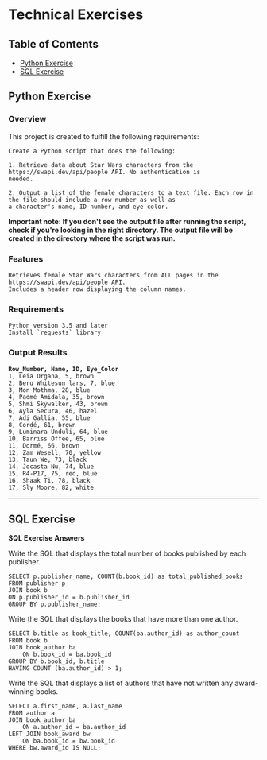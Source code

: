 # Technical Exercises

## Table of Contents

- [Python Exercise](#python-exercise)
- [SQL Exercise](#sql-exercise)


## Python Exercise

### Overview 

This project is created to fulfill the following requirements:

    Create a Python script that does the following:

    1. Retrieve data about Star Wars characters from the https://swapi.dev/api/people API. No authentication is
    needed.

    2. Output a list of the female characters to a text file. Each row in the file should include a row number as well as
    a character's name, ID number, and eye color.

**Important note: If you don't see the output file after running the script, check if you're looking in the right directory. The output file will be created in the directory where the script was run.**

### Features 

    Retrieves female Star Wars characters from ALL pages in the https://swapi.dev/api/people API.
    Includes a header row displaying the column names.

### Requirements

    Python version 3.5 and later
    Install `requests` library


### Output Results

**`Row_Number, Name, ID, Eye_Color`**  
`1, Leia Organa, 5, brown`  
`2, Beru Whitesun lars, 7, blue`  
`3, Mon Mothma, 28, blue`  
`4, Padmé Amidala, 35, brown`  
`5, Shmi Skywalker, 43, brown`  
`6, Ayla Secura, 46, hazel`  
`7, Adi Gallia, 55, blue`  
`8, Cordé, 61, brown`  
`9, Luminara Unduli, 64, blue`  
`10, Barriss Offee, 65, blue`  
`11, Dormé, 66, brown`  
`12, Zam Wesell, 70, yellow`  
`13, Taun We, 73, black`  
`14, Jocasta Nu, 74, blue`  
`15, R4-P17, 75, red, blue`  
`16, Shaak Ti, 78, black`  
`17, Sly Moore, 82, white`  


------------------------------------------------------------------------------------

## SQL Exercise 

**SQL Exercise Answers**

Write the SQL that displays the total number of books published by each publisher.

    SELECT p.publisher_name, COUNT(b.book_id) as total_published_books  
    FROM publisher p   
    JOIN book b   
    ON p.publisher_id = b.publisher_id  
    GROUP BY p.publisher_name;  
 
Write the SQL that displays the books that have more than one author. 

    SELECT b.title as book_title, COUNT(ba.author_id) as author_count  
    FROM book b   
    JOIN book_author ba   
        ON b.book_id = ba.book_id   
    GROUP BY b.book_id, b.title  
    HAVING COUNT (ba.author_id) > 1;  

Write the SQL that displays a list of authors that have not written any award-winning books.

    SELECT a.first_name, a.last_name  
    FROM author a  
    JOIN book_author ba   
        ON a.author_id = ba.author_id   
    LEFT JOIN book_award bw   
        ON ba.book_id = bw.book_id   
    WHERE bw.award_id IS NULL;  
